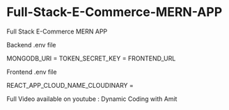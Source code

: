 # Full-Stack-E-Commerce-MERN-APP
Full Stack E-Commerce MERN APP

Backend .env file 

MONGODB_URI = 
TOKEN_SECRET_KEY = 
FRONTEND_URL

Frontend .env file

REACT_APP_CLOUD_NAME_CLOUDINARY = 

Full Video available on youtube : Dynamic Coding with Amit

